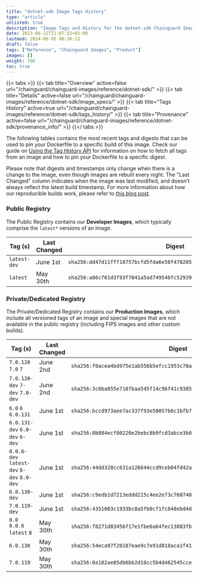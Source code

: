 ```yaml
---
title: "dotnet-sdk Image Tags History"
type: "article"
unlisted: true
description: "Image Tags and History for the dotnet-sdk Chainguard Image"
date: 2023-06-22T11:07:52+02:00
lastmod: 2024-06-05 00:36:13
draft: false
tags: ["Reference", "Chainguard Images", "Product"]
images: []
weight: 700
toc: true
---
```


{{< tabs >}}
{{< tab title="Overview" active=false url="/chainguard/chainguard-images/reference/dotnet-sdk/" >}}
{{< tab title="Details" active=false url="/chainguard/chainguard-images/reference/dotnet-sdk/image_specs/" >}}
{{< tab title="Tags History" active=true url="/chainguard/chainguard-images/reference/dotnet-sdk/tags_history/" >}}
{{< tab title="Provenance" active=false url="/chainguard/chainguard-images/reference/dotnet-sdk/provenance_info/" >}}
{{</ tabs >}}

The following tables contains the most recent tags and digests that can be used to pin your Dockerfile to a specific build of this image. Check our guide on [Using the Tag History API](/chainguard/chainguard-images/using-the-tag-history-api/) for information on how to fetch all tags from an image and how to pin your Dockerfile to a specific digest.

Please note that digests and timestamps only change when there is a change to the image, even though images are rebuilt every night. The "Last Changed" column indicates when the image was last modified, and doesn't always reflect the latest build timestamp. For more information about how our reproducible builds work, please refer to [this blog post](https://www.chainguard.dev/unchained/reproducing-chainguards-reproducible-image-builds).

### Public Registry
The Public Registry contains our **Developer Images**, which typically comprise the `latest*` versions of an image.

| Tag (s)       | Last Changed | Digest                                                                    |
|---------------|--------------|---------------------------------------------------------------------------|
|  `latest-dev` | June 1st     | `sha256:dd47d11fff18757bcfd5fda6e50f47020518bbceb266a0eeb5c7afae26effb2a` |
|  `latest`     | May 30th     | `sha256:a86cf61d3f93f7041a5ad749546fc5293979d9058ed8c9fdd5bc7dc70d7cf5cd` |


### Private/Dedicated Registry
The Private/Dedicated Registry contains our **Production Images**, which include all versioned tags of an image and special images that are not available in the public registry (including FIPS images and other custom builds).

| Tag (s)                                     | Last Changed | Digest                                                                    |
|---------------------------------------------|--------------|---------------------------------------------------------------------------|
|  `7.0.120` `7.0` `7`                        | June 2nd     | `sha256:f0acea4bd975e1ab556b5efcc1953c78a6a1992cd60474ce15273dcb3167dc23` |
|  `7.0.120-dev` `7-dev` `7.0-dev`            | June 2nd     | `sha256:3c6ba855e7107baa545f14c96f41c9385f02c7dd8283a5ba3fdd64e5421e172c` |
|  `6.0` `6` `6.0.131`                        | June 1st     | `sha256:bccd973aee7ac337f93e58057b6c1bfb7703376436ccb80f4af13c481e492a4d` |
|  `6.0.131-dev` `6.0-dev` `6-dev`            | June 1st     | `sha256:8b884ecf00220e2bebc8b9fcd3abce3b084c45840f67c21a1d9b9273782e4395` |
|  `8.0.6-dev` `latest-dev` `8-dev` `8.0-dev` | June 1st     | `sha256:44dd328cc631a126644ccd9ceb04fd42abf459afe441fda8cdfc917acb7d897f` |
|  `6.0.130-dev`                              | June 1st     | `sha256:c9edb1d7213eddd215c4ee2e73c76074001d6396ebdbe770fc22700227c3e2e4` |
|  `7.0.119-dev`                              | June 1st     | `sha256:4351003c1933bc8a5fb0cf1fc848ebd4d5cc21699c3ccb1a47d0a7aac0ef325d` |
|  `8.0` `8.0.6` `latest` `8`                 | May 30th     | `sha256:f8271d83456f17e1fbe6a64fec13883fb083e08db030beaf3ecd2e61b6cfb4cb` |
|  `6.0.130`                                  | May 30th     | `sha256:54eca97f20187eae9c7e91d818aca1f41f7c7e0d8e433436f82b575a8430df08` |
|  `7.0.119`                                  | May 30th     | `sha256:0a182ae85db6bb2d10cc5b4d462545ccee237c2970a611f5f48db5e7adf0ffac` |

